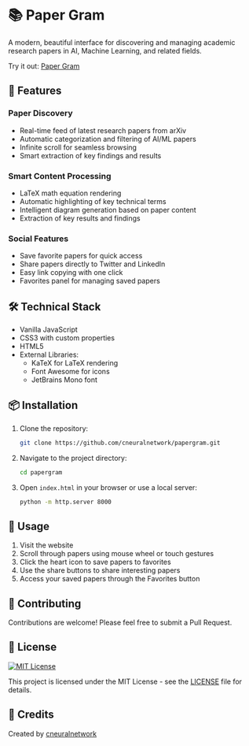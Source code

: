 # 📚 Paper Gram

A modern, beautiful interface for discovering and managing academic research papers in AI, Machine Learning, and related fields.

Try it out: [Paper Gram](https://papergram.netlify.app/)

## 🌟 Features

### Paper Discovery
- Real-time feed of latest research papers from arXiv
- Automatic categorization and filtering of AI/ML papers
- Infinite scroll for seamless browsing
- Smart extraction of key findings and results

### Smart Content Processing
- LaTeX math equation rendering
- Automatic highlighting of key technical terms
- Intelligent diagram generation based on paper content
- Extraction of key results and findings

### Social Features
- Save favorite papers for quick access
- Share papers directly to Twitter and LinkedIn
- Easy link copying with one click
- Favorites panel for managing saved papers

## 🛠️ Technical Stack

- Vanilla JavaScript
- CSS3 with custom properties
- HTML5
- External Libraries:
  - KaTeX for LaTeX rendering
  - Font Awesome for icons
  - JetBrains Mono font

## 📦 Installation

1. Clone the repository:
   ```bash
   git clone https://github.com/cneuralnetwork/papergram.git
   ```

2. Navigate to the project directory:
   ```bash
   cd papergram
   ```

3. Open `index.html` in your browser or use a local server:
   ```bash
   python -m http.server 8000
   ```

## 🚀 Usage

1. Visit the website
2. Scroll through papers using mouse wheel or touch gestures
3. Click the heart icon to save papers to favorites
4. Use the share buttons to share interesting papers
5. Access your saved papers through the Favorites button

## 🤝 Contributing

Contributions are welcome! Please feel free to submit a Pull Request.

## 📄 License

[![MIT License](https://img.shields.io/badge/License-MIT-green.svg)](https://choosealicense.com/licenses/mit/)

This project is licensed under the MIT License - see the [LICENSE](LICENSE) file for details.

## 👏 Credits

Created by [cneuralnetwork](https://cneuralnets.netlify.app)
